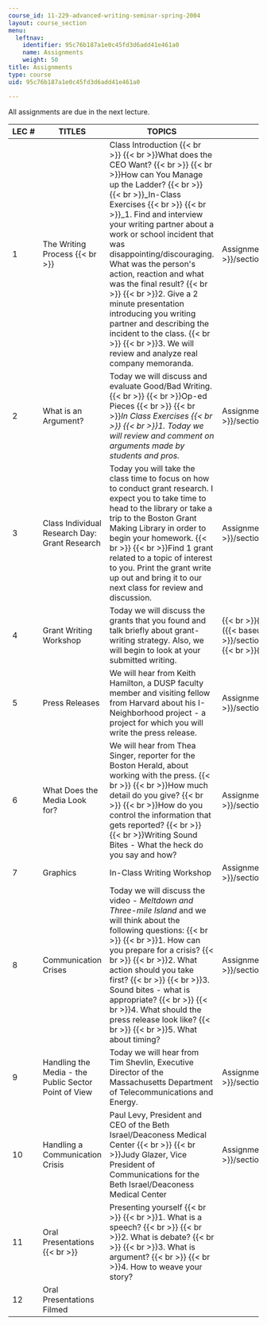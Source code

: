 ```yaml
---
course_id: 11-229-advanced-writing-seminar-spring-2004
layout: course_section
menu:
  leftnav:
    identifier: 95c76b187a1e0c45fd3d6add41e461a0
    name: Assignments
    weight: 50
title: Assignments
type: course
uid: 95c76b187a1e0c45fd3d6add41e461a0

---
```


All assignments are due in the next lecture.

| LEC # | TITLES | TOPICS | ASSIGNMENTS |
| --- | --- | --- | --- |
| 1 | The Writing Process  {{< br >}}  | Class Introduction  {{< br >}}  {{< br >}}What does the CEO Want?  {{< br >}}  {{< br >}}How can You Manage up the Ladder?  {{< br >}}  {{< br >}}_In-Class Exercises  {{< br >}}  {{< br >}}_1\. Find and interview your writing partner about a work or school incident that was disappointing/discouraging. What was the person's action, reaction and what was the final result?  {{< br >}}  {{< br >}}2\. Give a 2 minute presentation introducing you writing partner and describing the incident to the class.  {{< br >}}  {{< br >}}3\. We will review and analyze real company memoranda. | Assignment #1 ([PDF]({{< baseurl >}}/sections/assignments/assignment1)) |
| 2 | What is an Argument? | Today we will discuss and evaluate Good/Bad Writing.  {{< br >}}  {{< br >}}Op-ed Pieces  {{< br >}}  {{< br >}}_In Class Exercises  {{< br >}}  {{< br >}}_1\. Today we will review and comment on arguments made by students and pros_._ | Assignment #2 ([PDF]({{< baseurl >}}/sections/assignments/assignment2)) |
| 3 | Class Individual Research Day: Grant Research | Today you will take the class time to focus on how to conduct grant research. I expect you to take time to head to the library or take a trip to the Boston Grant Making Library in order to begin your homework.  {{< br >}}  {{< br >}}Find 1 grant related to a topic of interest to you. Print the grant write up out and bring it to our next class for review and discussion. | Assignment #3 ([PDF]({{< baseurl >}}/sections/assignments/assignment3)) |
| 4  | Grant Writing Workshop | Today we will discuss the grants that you found and talk briefly about grant-writing strategy. Also, we will begin to look at your submitted writing. |  {{< br >}}{{< br >}} Assignment #4 ([PDF]({{< baseurl >}}/sections/assignments/assignment4)) {{< br >}}{{< br >}}  |
| 5  | Press Releases | We will hear from Keith Hamilton, a DUSP faculty member and visiting fellow from Harvard about his I-Neighborhood project - a project for which you will write the press release. | Assignment #5 ([PDF]({{< baseurl >}}/sections/assignments/assignment5)) |
| 6  | What Does the Media Look for? | We will hear from Thea Singer, reporter for the Boston Herald, about working with the press.  {{< br >}}  {{< br >}}How much detail do you give?  {{< br >}}  {{< br >}}How do you control the information that gets reported?  {{< br >}}  {{< br >}}Writing Sound Bites - What the heck do you say and how? | Assignment #6 ([PDF]({{< baseurl >}}/sections/assignments/assignment6)) |
| 7  | Graphics | In-Class Writing Workshop | Assignment #7 ([PDF]({{< baseurl >}}/sections/assignments/assignment7)) |
| 8  | Communication Crises | Today we will discuss the video - _Meltdown and Three-mile Island_ and we will think about the following questions:  {{< br >}}  {{< br >}}1\. How can you prepare for a crisis?  {{< br >}}  {{< br >}}2\. What action should you take first?  {{< br >}}  {{< br >}}3\. Sound bites - what is appropriate?  {{< br >}}  {{< br >}}4\. What should the press release look like?  {{< br >}}  {{< br >}}5\. What about timing? | Assignment #8 ([PDF]({{< baseurl >}}/sections/assignments/assignment8)) |
| 9  | Handling the Media - the Public Sector Point of View | Today we will hear from Tim Shevlin, Executive Director of the Massachusetts Department of Telecommunications and Energy. | Assignment #9 ([PDF]({{< baseurl >}}/sections/assignments/assignment9)) |
| 10 | Handling a Communication Crisis | Paul Levy, President and CEO of the Beth Israel/Deaconess Medical Center  {{< br >}}  {{< br >}}Judy Glazer, Vice President of Communications for the Beth Israel/Deaconess Medical Center | Assignment #10 ([PDF]({{< baseurl >}}/sections/assignments/assignment10)) |
| 11 | Oral Presentations  {{< br >}}  | Presenting yourself  {{< br >}}  {{< br >}}1\. What is a speech?  {{< br >}}  {{< br >}}2\. What is debate?  {{< br >}}  {{< br >}}3\. What is argument?  {{< br >}}  {{< br >}}4\. How to weave your story? | &nbsp; |
| 12  | Oral Presentations Filmed | &nbsp; |